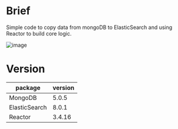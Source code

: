 # Brief

Simple code to copy data from mongoDB to ElasticSearch and using Reactor to build core logic.

![image](https://user-images.githubusercontent.com/20685961/160698641-082e6e3d-64a0-4266-b5fc-194e5695bf64.png)


# Version

|package|version|
|---|---|
|MongoDB|5.0.5|
|ElasticSearch|8.0.1|
|Reactor|3.4.16|
